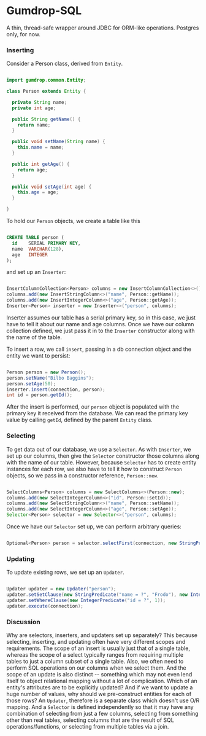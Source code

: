 # Gumdrop-SQL

A thin, thread-safe wrapper around JDBC for ORM-like operations. Postgres only, for now.

### Inserting

Consider a Person class, derived from `Entity`.

```java

import gumdrop.common.Entity;

class Person extends Entity {

  private String name;
  private int age;

  public String getName() {
    return name;
  }

  public void setName(String name) {
    this.name = name;
  }

  public int getAge() {
    return age;
  }

  public void setAge(int age) {
    this.age = age;
  }

}

```

To hold our `Person` objects, we create a table like this

```sql

CREATE TABLE person (
  id    SERIAL PRIMARY KEY,
  name  VARCHAR(128),
  age   INTEGER
);

```

and set up an `Inserter`:

```java

InsertColumnCollection<Person> columns = new InsertColumnCollection<>();
columns.add(new InsertStringColumn<>("name", Person::getName));
columns.add(new InsertIntegerColumn<>("age", Person::getAge));
Inserter<Person> inserter = new Inserter<>("person", columns);

```

Inserter assumes our table has a serial primary key, so in this case, we just have to tell it about our name and age
columns. Once we have our column collection defined, we just pass it in to the `Inserter` constructor along with the
name of the table.

To insert a row, we call `insert`, passing in a db connection object and the entity we want to persist:

```java

Person person = new Person();
person.setName("Bilbo Baggins");
person.setAge(50);
inserter.insert(connection, person);
int id = person.getId();

```

After the insert is performed, our `person` object is populated with the primary key it received from the database. We can
read the primary key value by calling `getId`, defined by the parent `Entity` class.

### Selecting

To get data out of our database, we use a `Selector`. As with `Inserter`, we set up our columns, then give the
`Selector` constructor those columns along with the name of our table. However, because `Selector` has to create entity
instances for each row, we also have to tell it how to construct `Person` objects, so we pass in a constructor
reference, `Person::new`.

```java

SelectColumns<Person> columns = new SelectColumns<>(Person::new);
columns.add(new SelectIntegerColumn<>("id", Person::setId));
columns.add(new SelectStringColumn<>("name", Person::setName));
columns.add(new SelectIntegerColumn<>("age", Person::setAge));
Selector<Person> selector = new Selector<>("person", columns);

```

Once we have our `Selector` set up, we can perform arbitrary queries:

```java

Optional<Person> person = selector.selectFirst(connection, new StringPredicate("name = ?", "Bilbo Baggins"));

```

### Updating

To update existing rows, we set up an `Updater`.

```java

Updater updater = new Updater("person");
updater.setSetClause(new StringPredicate("name = ?", "Frodo"), new IntegerPredicate("age = ?", 25));
updater.setWhereClause(new IntegerPredicate("id = ?", 1));
updater.execute(connection);

```

### Discussion

Why are selectors, inserters, and updaters set up separately? This because selecting, inserting, and updating often have
very different scopes and requirements. The scope of an insert is usually just that of a single table, whereas the scope
of a select typically ranges from requiring multiple tables to just a column subset of a single table. Also, we often
need to perform SQL operations on our columns when we select them. And the scope of an update is also distinct --
something which may not even lend itself to object relational mapping without a lot of complication. Which of an entity's
attributes are to be explicitly updated? And if we want to update a huge number of values, why should we pre-construct
entities for each of those rows? An `Updater`, therefore is a separate class which doesn't use O/R mapping. And
a `Selector` is defined independently so that it may have any combination of selecting from just a few columns,
selecting from something other than real tables, selecting columns that are the result of SQL operations/functions, or
selecting from multiple tables via a join.
